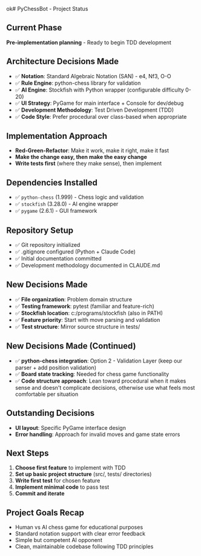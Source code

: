 ok# PyChessBot - Project Status

## Current Phase
**Pre-implementation planning** - Ready to begin TDD development

## Architecture Decisions Made
- ✅ **Notation**: Standard Algebraic Notation (SAN) - e4, Nf3, O-O
- ✅ **Rule Engine**: python-chess library for validation
- ✅ **AI Engine**: Stockfish with Python wrapper (configurable difficulty 0-20)
- ✅ **UI Strategy**: PyGame for main interface + Console for dev/debug
- ✅ **Development Methodology**: Test Driven Development (TDD)
- ✅ **Code Style**: Prefer procedural over class-based when appropriate

## Implementation Approach
- **Red-Green-Refactor**: Make it work, make it right, make it fast
- **Make the change easy, then make the easy change**
- **Write tests first** (where they make sense), then implement

## Dependencies Installed
- ✅ `python-chess` (1.999) - Chess logic and validation
- ✅ `stockfish` (3.28.0) - AI engine wrapper  
- ✅ `pygame` (2.6.1) - GUI framework

## Repository Setup
- ✅ Git repository initialized
- ✅ .gitignore configured (Python + Claude Code)
- ✅ Initial documentation committed
- ✅ Development methodology documented in CLAUDE.md

## New Decisions Made
- ✅ **File organization**: Problem domain structure
- ✅ **Testing framework**: pytest (familiar and feature-rich)
- ✅ **Stockfish location**: c:/programs/stockfish (also in PATH)
- ✅ **Feature priority**: Start with move parsing and validation
- ✅ **Test structure**: Mirror source structure in tests/

## New Decisions Made (Continued)
- ✅ **python-chess integration**: Option 2 - Validation Layer (keep our parser + add position validation)
- ✅ **Board state tracking**: Needed for chess game functionality
- ✅ **Code structure approach**: Lean toward procedural when it makes sense and doesn't complicate decisions, otherwise use what feels most comfortable per situation

## Outstanding Decisions
- **UI layout**: Specific PyGame interface design  
- **Error handling**: Approach for invalid moves and game state errors

## Next Steps
1. **Choose first feature** to implement with TDD
2. **Set up basic project structure** (src/, tests/ directories)
3. **Write first test** for chosen feature
4. **Implement minimal code** to pass test
5. **Commit and iterate**

## Project Goals Recap
- Human vs AI chess game for educational purposes
- Standard notation support with clear error feedback
- Simple but competent AI opponent
- Clean, maintainable codebase following TDD principles